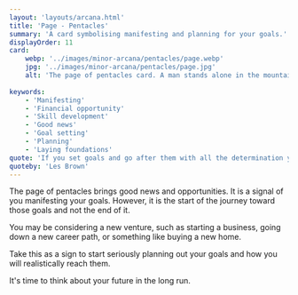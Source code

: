 ```yaml
---
layout: 'layouts/arcana.html'
title: 'Page - Pentacles'
summary: 'A card symbolising manifesting and planning for your goals.'
displayOrder: 11
card:
    webp: '../images/minor-arcana/pentacles/page.webp'
    jpg: '../images/minor-arcana/pentacles/page.jpg'
    alt: 'The page of pentacles card. A man stands alone in the mountains, arms up in the air in reverence. A giant pentacle glows between mountain peaks.'
    
keywords:
    - 'Manifesting'
    - 'Financial opportunity'
    - 'Skill development'
    - 'Good news'
    - 'Goal setting'
    - 'Planning'
    - 'Laying foundations'
quote: 'If you set goals and go after them with all the determination you can muster, your gifts will take you places that will amaze you.'
quoteby: 'Les Brown'
---
```


The page of pentacles brings good news and opportunities. It is a signal of you manifesting your goals. However, it is the start of the journey toward those goals and not the end of it.

You may be considering a new venture, such as starting a business, going down a new career path, or something like buying a new home.

Take this as a sign to start seriously planning out your goals and how you will realistically reach them.

It's time to think about your future in the long run.